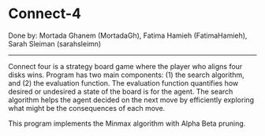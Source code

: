 # Connect-4
Done by: 
Mortada Ghanem (MortadaGh), Fatima Hamieh (FatimaHamieh), Sarah Sleiman (sarahsleimn)
- - -

Connect four is a strategy board game where the player who aligns four disks wins. 
Program has two main components: (1) the search algorithm, and (2) the evaluation function. The evaluation function quantifies how desired or undesired a state of the board is for the agent. The search algorithm helps the agent decided on the next move by efficiently exploring what might be the consequences of each move. 

This program implements the Minmax algorithm with Alpha Beta pruning.
